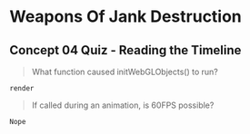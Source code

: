 # Weapons Of Jank Destruction

## Concept 04 Quiz - Reading the Timeline

> What function caused initWebGLObjects() to run?

`render`

> If called during an animation, is 60FPS possible?

`Nope`